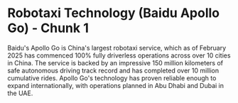 # Robotaxi Technology (Baidu Apollo Go) - Chunk 1
Baidu's Apollo Go is China's largest robotaxi service, which as of February 2025 has commenced 100% fully driverless operations across over 10 cities in China. The service is backed by an impressive 150 million kilometers of safe autonomous driving track record and has completed over 10 million cumulative rides. Apollo Go's technology has proven reliable enough to expand internationally, with operations planned in Abu Dhabi and Dubai in the UAE.
